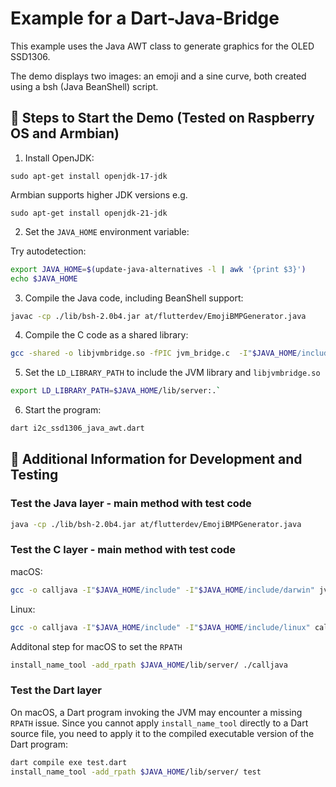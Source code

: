 # Example for a Dart-Java-Bridge

This example uses the Java AWT class to generate graphics for the OLED SSD1306.

The demo displays two images: an emoji and a sine curve, both created using a bsh (Java BeanShell) script.


## 📖 Steps to Start the Demo (Tested on Raspberry OS and Armbian)

1.	Install OpenJDK:

`sudo apt-get install openjdk-17-jdk`  

Armbian supports higher JDK versions e.g. 

`sudo apt-get install openjdk-21-jdk`  

2.	Set the `JAVA_HOME` environment variable:

Try autodetection:

```bash
export JAVA_HOME=$(update-java-alternatives -l | awk '{print $3}')
echo $JAVA_HOME
```

3.	Compile the Java code, including BeanShell support:

```bash
javac -cp ./lib/bsh-2.0b4.jar at/flutterdev/EmojiBMPGenerator.java
```

4.	Compile the C code as a shared library:

```bash
gcc -shared -o libjvmbridge.so -fPIC jvm_bridge.c  -I"$JAVA_HOME/include" -I"$JAVA_HOME/include/linux" -L"$JAVA_HOME/lib/server" -ljvm
```

5.  Set the `LD_LIBRARY_PATH` to include the JVM library and `libjvmbridge.so` 

```bash
export LD_LIBRARY_PATH=$JAVA_HOME/lib/server:.`
```

6.	Start the program:

```bash
dart i2c_ssd1306_java_awt.dart
```

## 📣 Additional Information for Development and Testing

### Test the Java layer - main method with test code
```bash
java -cp ./lib/bsh-2.0b4.jar at/flutterdev/EmojiBMPGenerator.java
```

### Test the C layer - main method with test code

macOS:   

```bash
gcc -o calljava -I"$JAVA_HOME/include" -I"$JAVA_HOME/include/darwin" jvm_bridge.c -L"$JAVA_HOME/lib/server" -ljvm
```

Linux:

```bash
gcc -o calljava -I"$JAVA_HOME/include" -I"$JAVA_HOME/include/linux" calljava.c -L"$JAVA_HOME/lib/server" -ljvm
```

Additonal step for macOS to set the `RPATH`

```bash
install_name_tool -add_rpath $JAVA_HOME/lib/server/ ./calljava
```

### Test the Dart layer

On macOS, a Dart program invoking the JVM may encounter a missing `RPATH` issue. Since you cannot apply `install_name_tool` directly to a Dart source file, you need to apply it to the compiled executable version of the Dart program:

```bash
dart compile exe test.dart
install_name_tool -add_rpath $JAVA_HOME/lib/server/ test
```